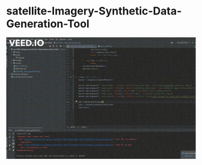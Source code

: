 # satellite-Imagery-Synthetic-Data-Generation-Tool
![Alt Text](https://github.com/shah0nawaz/satellite-Imagery-Synthetic-Data-Generation-Tool/blob/main/procedure.gif)
